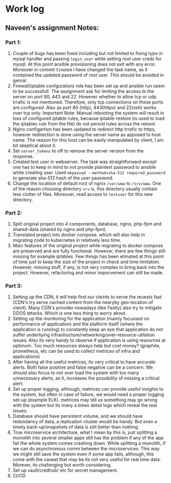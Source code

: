 # Work log

## Naveen's assignment  Notes:

### Part 1:
1. Couple of bugs has been fixed including but not limited to fixing typo in mysql handler and passing `login_user` while setting root user creds for mysql. At this point ansible provisioning does not exit with any error. Moreover in commit `514ebb9` I have changed the task name, as it contained the updated password of root user. This should be avoided in genral.
2. Firewall(iptable confguration) role has been set up and ansible run seem to be successfull. The assignment ask for limiting the access to the server on port 80, 443 and 22. However whether to allow tcp or udp trrafic is not mentioned. Therefore, only tcp connections on these ports are configured. Also as port 80 (http), 443(https) and 22(ssh) works over tcp only. Important Note: Manual rebooting the system will result in loss of configured iptable rules, because iptable-restore (is used to load the iptables rule from the file) do not persist rules across the reboot.
3. Nginx configartion has been updated to redirect http trrafic to https, however redirection is done using the server name as apposed to host name. The reason for this host can be easily manipulated by client, I am bit skeptical about it.
4. Set `server_tokens` to off to remove the server version from the response.
5. Created test user in webserver. The task was straightforward except one has to keep in mind to not provide plaintext password to ansible while creating user. Used `mkpasswd --method=sha-512 required_password` to generate sha-512 hash of the user password.
6. Change the locatiion of default root of ngnix `/var/www` to `/srv/www`. One of the reason choosing directory `srv` is, this directory usually contain less clutter of files. Moreover, read access to `testuser` for this new directory.

### Part 2:
1. Split original project into 4 components, database, nginx, php-fpm and shared-data (shared by nginx and php-fpm).
2. Translated project into docker compose. which will also help in migrating code to kubernetes in relatively less time.
3. Main features of the original project while migrating to docker compose are preserved and are fully functional. However, there are few things still missing for example iptables. Few things has been elimated at this point of time just to keep the size of the project in check and time limitation. However, missing stuff, if any, is not very complex to bring back into the project. However, refactoring and minor imporvement can still be made.

### Part 3:
1. Setting up the CDN, it will help first our cleints to serve the reuests fast (CDN's try serve cached content from the nearyby geo-location of cleint). Many CDN's provider nowadays (like Fastly) also try to mitigate DDOS attacks. Which is one less thing to worry about. 
2. Setting up the monitoring for the application (mainly focussed on performance of application) and the platform itself (where the application is running) to constantly keep an eye that application do not suffer underliying infrastructure/networking/over-resource-utilation issues. Also its very handy to observe if application is using resources at optimum. Too much resources always help but cost money? (graphite, prometheus, etc can be used to collect metrices of infra and applications)
3. After having all the useful metrices, its very critical to have accurate alerts. Both false positive and false negative can be a concern. We should also focus to not over load the system with too many unnecessary alerts, as it, increases the possibility of missing a critical alert.
4. Set up proper logging, although, metrices can provide useful insights to the system, but often in case of failure, we would need a proper logging set-up (example ELK). metrices may tell us something may go wrong with the system but its many a times detail logs which reveal the real issues.
5. Database should have persistent volume, and we should have redundancy of data, a replication cluster would be handy. But even a timely back-up/snapshots of data is still better than nothing.
6. True microservice architecture, what I mean by this is, just splitting a monolith into several smaller apps still has the problem if any of the app fail the whole system comes crashing down. While spiltting a monolith, if we can do asynchronous comm between the microservices. This way we might still save the system even if some app fails, although, this come with the caveat that may be its not very useful for real time data. Morever, its challenging but worth considering.
7. Set up vault/credhub/ etc for secret management.
8. CI/CD

 
